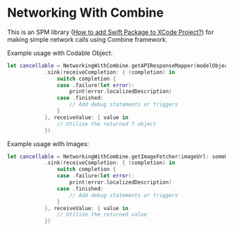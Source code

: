 # Networking With Combine

This is an SPM library ([How to add Swift Package to XCode Project?](https://medium.com/better-programming/add-swift-package-dependency-to-an-ios-project-with-xcode-11-remote-local-public-private-3a7577fac6b2)) for making simple network calls using Combine framework.

Example usage with Codable Object:
```swift
let cancellable = NetworkingWithCombine.getAPIResponseMapper(modelObject: SampleCodableClass.self, queryURL: someURL, params: nil)
            .sink(receiveCompletion: { (completion) in
                switch completion {
                case .failure(let error):
                    print(error.localizedDescription)
                case .finished:
                    // Add debug statements or triggers
                }
            }, receiveValue: { value in
                // Utilize the returned T object
            })
```

Example usage with Images:
```swift
let cancellable = NetworkingWithCombine.getImageFetcher(imageUrl: someURL)
            .sink(receiveCompletion: { (completion) in
                switch completion {
                case .failure(let error):
                    print(error.localizedDescription)
                case .finished:
                    // Add debug statements or triggers
                }
            }, receiveValue: { value in
                // Utilize the returned value
            })
```
